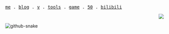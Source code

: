 <p align="left">
  <samp>
    <a href="https://aiwan.run">me</a> .
    <a href="https://blog.aiwan.run">blog</a> .
    <a href="https://v.aiwan.run">v</a> .
    <a href="https://tools.aiwan.run">tools</a> .
    <a href="https://game.aiwan.run">game</a> .
    <a href="https://50.aiwan.run/">50</a> .
    <a href="https://space.bilibili.com/174865648">bilibili</a>
  </samp>

  <p align="right">
    <img src="https://counter-aiwan-run.deno.dev/">
  </p>
</p>

<picture>
  <source media="(prefers-color-scheme: dark)" srcset="./snake/github-contribution-grid-snake-dark.svg" />
  <source media="(prefers-color-scheme: light)" srcset="./snake/github-contribution-grid-snake.svg" />
  <img alt="github-snake" src="github-snake.svg" />
</picture>
